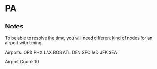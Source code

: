 # PA

## Notes

To be able to resolve the time, you will need different kind of nodes for an airport with timing.

Airports:
ORD
PHX
LAX
BOS
ATL
DEN
SFO
IAD
JFK
SEA

Airport Count: 10